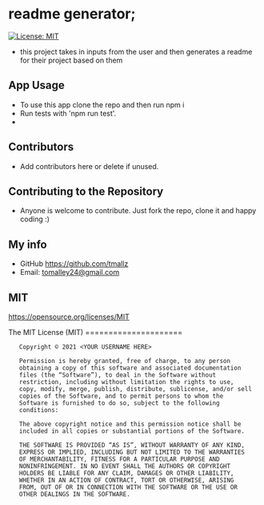# readme generator;

  [![License: MIT](https://img.shields.io/badge/License-MIT-yellow.svg)](https://opensource.org/licenses/MIT) 

  - this project takes in inputs from the user and then generates a readme for their project based on them

  ## App Usage

  - To use this app clone the repo and then run npm i
  - Run tests with 'npm run test'.
  - 

  ## Contributors

  - Add contributors here or delete if unused.

  ## Contributing to the Repository

  - Anyone is welcome to contribute. Just fork the repo, clone it and happy coding :)

  ## My info

  - GitHub https://github.com/tmallz
  - Email: tomalley24@gmail.com

  ## MIT

  <https://opensource.org/licenses/MIT>

  The MIT License (MIT)
       =====================
       
       Copyright © 2021 <YOUR USERNAME HERE>
       
       Permission is hereby granted, free of charge, to any person
       obtaining a copy of this software and associated documentation
       files (the “Software”), to deal in the Software without
       restriction, including without limitation the rights to use,
       copy, modify, merge, publish, distribute, sublicense, and/or sell
       copies of the Software, and to permit persons to whom the
       Software is furnished to do so, subject to the following
       conditions:
       
       The above copyright notice and this permission notice shall be
       included in all copies or substantial portions of the Software.
       
       THE SOFTWARE IS PROVIDED “AS IS”, WITHOUT WARRANTY OF ANY KIND,
       EXPRESS OR IMPLIED, INCLUDING BUT NOT LIMITED TO THE WARRANTIES
       OF MERCHANTABILITY, FITNESS FOR A PARTICULAR PURPOSE AND
       NONINFRINGEMENT. IN NO EVENT SHALL THE AUTHORS OR COPYRIGHT
       HOLDERS BE LIABLE FOR ANY CLAIM, DAMAGES OR OTHER LIABILITY,
       WHETHER IN AN ACTION OF CONTRACT, TORT OR OTHERWISE, ARISING
       FROM, OUT OF OR IN CONNECTION WITH THE SOFTWARE OR THE USE OR
       OTHER DEALINGS IN THE SOFTWARE.
       
       
